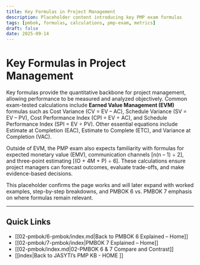 ```yaml
---
title: Key Formulas in Project Management
description: Placeholder content introducing key PMP exam formulas
tags: [pmbok, formulas, calculations, pmp-exam, metrics]
draft: false
date: 2025-09-14
---
```


# Key Formulas in Project Management

Key formulas provide the quantitative backbone for project management, allowing performance to be measured and analyzed objectively. Common exam-tested calculations include **Earned Value Management (EVM)** formulas such as Cost Variance (CV = EV – AC), Schedule Variance (SV = EV – PV), Cost Performance Index (CPI = EV ÷ AC), and Schedule Performance Index (SPI = EV ÷ PV). Other essential equations include Estimate at Completion (EAC), Estimate to Complete (ETC), and Variance at Completion (VAC).  

Outside of EVM, the PMP exam also expects familiarity with formulas for expected monetary value (EMV), communication channels \[n(n – 1) ÷ 2], and three-point estimating \[(O + 4M + P) ÷ 6]. These calculations ensure project managers can forecast outcomes, evaluate trade-offs, and make evidence-based decisions.  

This placeholder confirms the page works and will later expand with worked examples, step-by-step breakdowns, and PMBOK 6 vs. PMBOK 7 emphasis on where formulas remain relevant.

---
## Quick Links
- [[02-pmbok/6-pmbok/index.md|Back to PMBOK 6 Explained – Home]]
- [[02-pmbok/7-pmbok/index|PMBOK 7 Explained – Home]]
- [[02-pmbok/index.md|02-PMBOK 6 & 7 Compare and Contrast]]
- [[index|Back to JASYTI’s PMP KB - HOME ]]